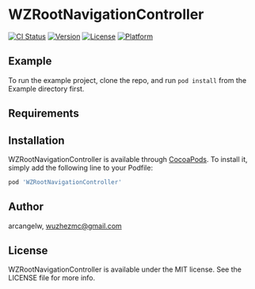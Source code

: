 # WZRootNavigationController

[![CI Status](http://img.shields.io/travis/arcangelw/WZRootNavigationController.svg?style=flat)](https://travis-ci.org/arcangelw/WZRootNavigationController)
[![Version](https://img.shields.io/cocoapods/v/WZRootNavigationController.svg?style=flat)](http://cocoapods.org/pods/WZRootNavigationController)
[![License](https://img.shields.io/cocoapods/l/WZRootNavigationController.svg?style=flat)](http://cocoapods.org/pods/WZRootNavigationController)
[![Platform](https://img.shields.io/cocoapods/p/WZRootNavigationController.svg?style=flat)](http://cocoapods.org/pods/WZRootNavigationController)

## Example

To run the example project, clone the repo, and run `pod install` from the Example directory first.

## Requirements

## Installation

WZRootNavigationController is available through [CocoaPods](http://cocoapods.org). To install
it, simply add the following line to your Podfile:

```ruby
pod 'WZRootNavigationController'
```

## Author

arcangelw, wuzhezmc@gmail.com

## License

WZRootNavigationController is available under the MIT license. See the LICENSE file for more info.
